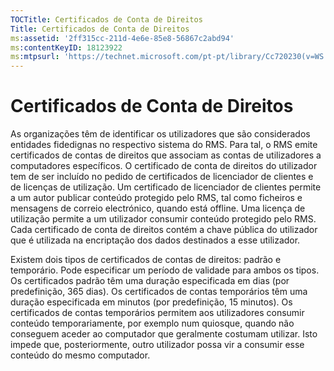 ```yaml
---
TOCTitle: Certificados de Conta de Direitos
Title: Certificados de Conta de Direitos
ms:assetid: '2ff315cc-211d-4e6e-85e8-56867c2abd94'
ms:contentKeyID: 18123922
ms:mtpsurl: 'https://technet.microsoft.com/pt-pt/library/Cc720230(v=WS.10)'
---
```


Certificados de Conta de Direitos
=================================

As organizações têm de identificar os utilizadores que são considerados entidades fidedignas no respectivo sistema do RMS. Para tal, o RMS emite certificados de contas de direitos que associam as contas de utilizadores a computadores específicos. O certificado de conta de direitos do utilizador tem de ser incluído no pedido de certificados de licenciador de clientes e de licenças de utilização. Um certificado de licenciador de clientes permite a um autor publicar conteúdo protegido pelo RMS, tal como ficheiros e mensagens de correio electrónico, quando está offline. Uma licença de utilização permite a um utilizador consumir conteúdo protegido pelo RMS. Cada certificado de conta de direitos contém a chave pública do utilizador que é utilizada na encriptação dos dados destinados a esse utilizador.

Existem dois tipos de certificados de contas de direitos: padrão e temporário. Pode especificar um período de validade para ambos os tipos. Os certificados padrão têm uma duração especificada em dias (por predefinição, 365 dias). Os certificados de contas temporários têm uma duração especificada em minutos (por predefinição, 15 minutos). Os certificados de contas temporários permitem aos utilizadores consumir conteúdo temporariamente, por exemplo num quiosque, quando não conseguem aceder ao computador que geralmente costumam utilizar. Isto impede que, posteriormente, outro utilizador possa vir a consumir esse conteúdo do mesmo computador.
